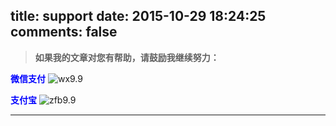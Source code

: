 title: support
date: 2015-10-29 18:24:25
comments: false
---
> **如果我的文章对您有帮助，请鼓励我继续努力：**

**<font color=blue>微信支付</font>**
![wx9.9](http://7xnu0e.com1.z0.glb.clouddn.com/IMG_1533.JPG)

**<font color=blue>支付宝</font>**
![zfb9.9](http://7xnu0e.com1.z0.glb.clouddn.com/IMG_1534.JPG)

***
